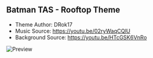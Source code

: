 ## Batman TAS - Rooftop Theme ##
- Theme Author: DRok17 
- Music Source: https://youtu.be/02ryWaqCQlU
- Background Source: https://youtu.be/HTcGSK6VnRo

![Preview](https://user-images.githubusercontent.com/81541725/191651093-4cfeff49-024a-477a-bdde-5faf58ac1c00.png)
